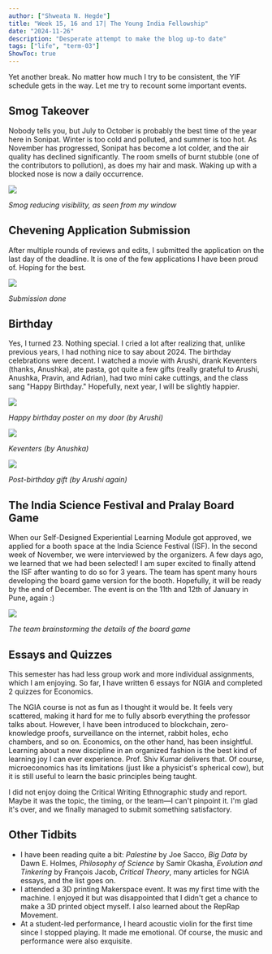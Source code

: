 ```yaml
---
author: ["Shweata N. Hegde"]
title: "Week 15, 16 and 17| The Young India Fellowship"
date: "2024-11-26"
description: "Desperate attempt to make the blog up-to date"
tags: ["life", "term-03"]
ShowToc: true
---
```

Yet another break. No matter how much I try to be consistent, the YIF schedule gets in the way. Let me try to recount some important events.

## Smog Takeover
Nobody tells you, but July to October is probably the best time of the year here in Sonipat. Winter is too cold and polluted, and summer is too hot. As November has progressed, Sonipat has become a lot colder, and the air quality has declined significantly. The room smells of burnt stubble (one of the contributors to pollution), as does my hair and mask. Waking up with a blocked nose is now a daily occurrence.

<img src="IMG_4391.jpeg">

_Smog reducing visibility, as seen from my window_

## Chevening Application Submission
After multiple rounds of reviews and edits, I submitted the application on the last day of the deadline. It is one of the few applications I have been proud of. Hoping for the best.

<img src="IMG_4332.jpeg">

_Submission done_

## Birthday
Yes, I turned 23. Nothing special. I cried a lot after realizing that, unlike previous years, I had nothing nice to say about 2024. The birthday celebrations were decent. I watched a movie with Arushi, drank Keventers (thanks, Anushka), ate pasta, got quite a few gifts (really grateful to Arushi, Anushka, Pravin, and Adrian), had two mini cake cuttings, and the class sang "Happy Birthday." Hopefully, next year, I will be slightly happier.

<img src="IMG_4371.jpeg">

_Happy birthday poster on my door (by Arushi)_

<img src="IMG_4366.jpeg">

_Keventers (by Anushka)_

<img src="IMG_4414.jpeg">

_Post-birthday gift (by Arushi again)_

## The India Science Festival and Pralay Board Game
When our Self-Designed Experiential Learning Module got approved, we applied for a booth space at the India Science Festival (ISF). In the second week of November, we were interviewed by the organizers. A few days ago, we learned that we had been selected! I am super excited to finally attend the ISF after wanting to do so for 3 years. The team has spent many hours developing the board game version for the booth. Hopefully, it will be ready by the end of December. The event is on the 11th and 12th of January in Pune, again :)

<img src="IMG_4348.jpeg">

_The team brainstorming the details of the board game_

## Essays and Quizzes
This semester has had less group work and more individual assignments, which I am enjoying. So far, I have written 6 essays for NGIA and completed 2 quizzes for Economics.

The NGIA course is not as fun as I thought it would be. It feels very scattered, making it hard for me to fully absorb everything the professor talks about. However, I have been introduced to blockchain, zero-knowledge proofs, surveillance on the internet, rabbit holes, echo chambers, and so on. Economics, on the other hand, has been insightful. Learning about a new discipline in an organized fashion is the best kind of learning joy I can ever experience. Prof. Shiv Kumar delivers that. Of course, microeconomics has its limitations (just like a physicist's spherical cow), but it is still useful to learn the basic principles being taught.

I did not enjoy doing the Critical Writing Ethnographic study and report. Maybe it was the topic, the timing, or the team—I can't pinpoint it. I'm glad it's over, and we finally managed to submit something satisfactory.

## Other Tidbits
- I have been reading quite a bit: *Palestine* by Joe Sacco, *Big Data* by Dawn E. Holmes, *Philosophy of Science* by Samir Okasha, *Evolution and Tinkering* by François Jacob, *Critical Theory*, many articles for NGIA essays, and the list goes on.
- I attended a 3D printing Makerspace event. It was my first time with the machine. I enjoyed it but was disappointed that I didn't get a chance to make a 3D printed object myself. I also learned about the RepRap Movement.
- At a student-led performance, I heard acoustic violin for the first time since I stopped playing. It made me emotional. Of course, the music and performance were also exquisite.